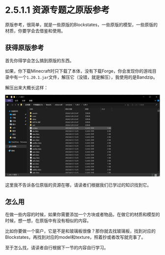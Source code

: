 # 2.5.1.1 资源专题之原版参考

原版参考，很简单，就是一些原版的Blockstates，一些原版的模型，一些原版的材质，你要学会去借鉴和使用。

## 获得原版参考

首先你得学会怎么搞到原版的东西。

如果，你下载Minecraft时只下载了本体，没有下载Forge，你会发现你的游戏目录中有一个`1.20.1.jar`文件，解压它（没错，就是解压），我使用的是Bandzip。

解压出来大概长这样：

![解压结果](../../images/unzip.png)

这里我不告诉各位原版的资源在哪，请读者们根据我们已学过的知识找到它。

## 怎么用

在做一些内容的时候，如果你需要添加一个方块或者物品，在做它的材质和模型的时候，想一想，在原版中有没有相似的内容。

比如你要做一个窗户，它是不是和玻璃板很像？那你就去找玻璃板，找到对应的Blockstates，再找到对应的model和texture，照着抄或者改写就完事了。

至于怎么找，请读者自行根据下一节的内容自行学习。


